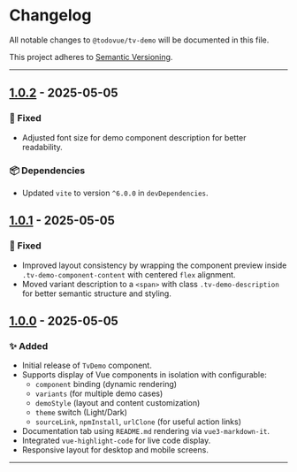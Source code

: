 # Changelog

All notable changes to `@todovue/tv-demo` will be documented in this file.

This project adheres to [Semantic Versioning](https://semver.org/).

---
## [1.0.2] - 2025-05-05

### 🐛 Fixed
- Adjusted font size for demo component description for better readability.

### 📦 Dependencies
- Updated `vite` to version `^6.0.0` in `devDependencies`.

## [1.0.1] - 2025-05-05

### 🐛 Fixed
- Improved layout consistency by wrapping the component preview inside `.tv-demo-component-content` with centered `flex` alignment.
- Moved variant description to a `<span>` with class `.tv-demo-description` for better semantic structure and styling.


## [1.0.0] - 2025-05-05

### ✨ Added

- Initial release of `TvDemo` component.
- Supports display of Vue components in isolation with configurable:
    - `component` binding (dynamic rendering)
    - `variants` (for multiple demo cases)
    - `demoStyle` (layout and content customization)
    - `theme` switch (Light/Dark)
    - `sourceLink`, `npmInstall`, `urlClone` (for useful action links)
- Documentation tab using `README.md` rendering via `vue3-markdown-it`.
- Integrated `vue-highlight-code` for live code display.
- Responsive layout for desktop and mobile screens.

---
[1.0.2]: https://github.com/TODOvue/tv-demo/pull/20/files
[1.0.1]: https://github.com/TODOvue/tv-demo/pull/19/files
[1.0.0]: https://github.com/TODOvue/tv-demo/pull/18/files
